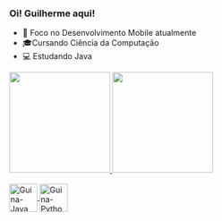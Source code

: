 ### Oi! Guilherme aqui!

* 📱 Foco no Desenvolvimento Mobile atualmente
* 🎓Cursando Ciência da Computação 
* 💻 Estudando Java

<div>
  <a href="https://github.com/guinafelix">
  <img height ="180cm" src="https://github-readme-stats.vercel.app/api?username=guinafelix&count_private=true&show_icons=true&theme=merko&custom_title=Guilherme%27s%20GitHub%20Stats"/>
  <img height ="180cm" src="https://github-readme-stats.vercel.app/api/top-langs/?username=guinafelix&layout=compact)](https://github.com/guinafelix/github-readme-stats&theme=merko" />
</div>

<div style="display:inline_block"><br>
   <img align="center" alt="Guina-Java" height="50" width"40" src="https://cdn.jsdelivr.net/gh/devicons/devicon/icons/java/java-plain-wordmark.svg" >
  <img align="center" alt="Guina-Python" height="50" width"40" src="https://cdn.jsdelivr.net/gh/devicons/devicon/icons/python/python-original-wordmark.svg" > 
  
</div>
